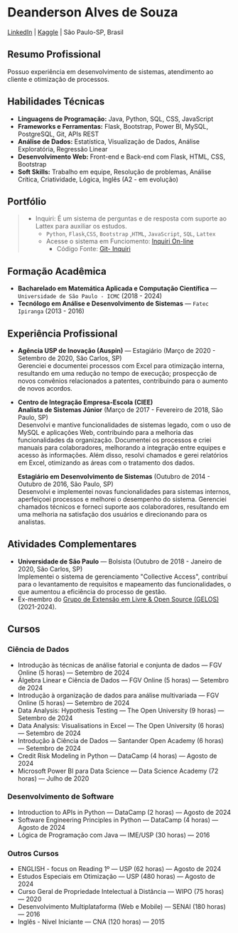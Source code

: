# Deanderson Alves de Souza
[LinkedIn](https://linkedin.com/in/deandreson) | [Kaggle](https://www.kaggle.com/deandresonalves)  | São Paulo-SP, Brasil

## Resumo Profissional
Possuo experiência em desenvolvimento de sistemas, atendimento ao cliente e otimização de processos. 
## Habilidades Técnicas
- **Linguagens de Programação:** Java, Python, SQL, CSS, JavaScript
- **Frameworks e Ferramentas:** Flask, Bootstrap, Power BI, MySQL, PostgreSQL, Git, APIs REST
- **Análise de Dados:** Estatística, Visualização de Dados, Análise Exploratória, Regressão Linear
- **Desenvolvimento Web:** Front-end e Back-end com Flask, HTML, CSS, Bootstrap
- **Soft Skills:** Trabalho em equipe, Resolução de problemas, Análise Crítica, Criatividade, Lógica, Inglês (A2 - em evolução)

## Portfólio
>- Inquiri: É um sistema de perguntas e de resposta com suporte ao Lattex para auxiliar os estudos.
>   - `Python`, `Flask`,`CSS`, `Bootstrap` ,`HTML`,  `JavaScript`, `SQL`, `Lattex`
>    - Acesse o sistema em Funciomento:  [Inquiri On-line](https://deandreson.pythonanywhere.com/)
>        - Código Fonte: [Git- Inquiri](https://github.com/deandreson/Inquiri)
## Formação Acadêmica
- **Bacharelado em Matemática Aplicada e Computação Científica** — `Universidade de São Paulo - ICMC` (2018 - 2024)
- **Tecnólogo em Análise e Desenvolvimento de Sistemas** — `Fatec Ipiranga` (2013 - 2016)

## Experiência Profissional
- **Agência USP de Inovação (Auspin)** — Estagiário (Março de 2020 - Setembro de 2020, São Carlos, SP)  
  Gerenciei e documentei processos com Excel para otimização interna, resultando em uma redução no tempo de execução; prospecção de novos convênios relacionados a patentes, contribuindo para o aumento de novos acordos.

- **Centro de Integração Empresa-Escola (CIEE)**  
  **Analista de Sistemas Júnior** (Março de 2017 - Fevereiro de 2018, São Paulo, SP)  
  Desenvolvi e mantive funcionalidades de sistemas legado, com o uso de MySQL e aplicações Web, contribuindo para a melhoria das funcionalidades da organização. Documentei os processos e criei manuais para colaboradores, melhorando a integração entre equipes e acesso às informações. Além disso, resolvi chamados e gerei relatórios em Excel, otimizando as áreas com o tratamento dos dados.  

  **Estagiário em Desenvolvimento de Sistemas** (Outubro de 2014 - Outubro de 2016, São Paulo, SP)  
  Desenvolvi e implementei novas funcionalidades para sistemas internos, aperfeiçoei processos e melhorei o desempenho do sistema. Gerenciei chamados técnicos e forneci suporte aos colaboradores, resultando em uma melhoria na satisfação dos usuários e direcionando para os analistas.

## Atividades Complementares
- **Universidade de São Paulo** — Bolsista (Outubro de 2018 - Janeiro de 2020, São Carlos, SP)  
  Implementei o sistema de gerenciamento "Collective Access", contribuí para o levantamento de requisitos e mapeamento das funcionalidades, o que aumentou a eficiência do processo de gestão.  
- Ex-membro do [Grupo de Extensão em Livre & Open Source (GELOS)](https://github.com/gelos-icmc) (2021-2024).

## Cursos
### Ciência de Dados
- Introdução às técnicas de análise fatorial e conjunta de dados — FGV Online (5 horas) — Setembro de 2024
- Álgebra Linear e Ciência de Dados — FGV Online (5 horas) — Setembro de 2024
- Introdução à organização de dados para análise multivariada — FGV Online (5 horas) — Setembro de 2024
- Data Analysis: Hypothesis Testing — The Open University (9 horas) — Setembro de 2024
- Data Analysis: Visualisations in Excel — The Open University (6 horas) — Setembro de 2024
- Introdução à Ciência de Dados — Santander Open Academy (6 horas) — Setembro de 2024
- Credit Risk Modeling in Python — DataCamp (4 horas) — Agosto de 2024
- Microsoft Power BI para Data Science — Data Science Academy (72 horas) — Julho de 2020

### Desenvolvimento de Software
- Introduction to APIs in Python — DataCamp (2 horas) — Agosto de 2024
- Software Engineering Principles in Python — DataCamp (4 horas) — Agosto de 2024
- Lógica de Programação com Java — IME/USP (30 horas) — 2016

### Outros Cursos
- ENGLISH - focus on Reading 1º — USP (62 horas) — Agosto de 2024
- Estudos Especiais em Otimização — USP (480 horas) — Agosto de 2024
- Curso Geral de Propriedade Intelectual à Distância — WIPO (75 horas) — 2020
- Desenvolvimento Multiplataforma (Web e Mobile) — SENAI (180 horas) — 2016
- Inglês - Nível Iniciante — CNA (120 horas) — 2015
